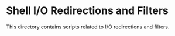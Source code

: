 # Shell I/O Redirections and Filters

This directory contains scripts related to I/O redirections and filters.
